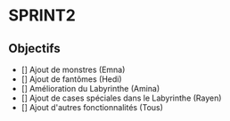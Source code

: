 # SPRINT2

## Objectifs

- []  Ajout de monstres (Emna)
- []  Ajout de fantômes (Hedi)
- []  Amélioration du Labyrinthe (Amina)
- []  Ajout de cases spéciales dans le Labyrinthe (Rayen)
- []  Ajout d'autres fonctionnalités (Tous)

